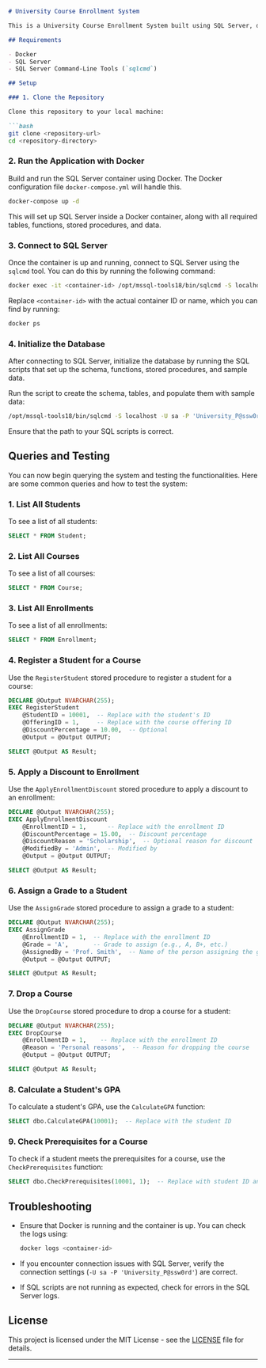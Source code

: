 
````markdown
# University Course Enrollment System

This is a University Course Enrollment System built using SQL Server, designed for managing students, courses, enrollments, and related functionalities. The system supports features like enrolling students, applying discounts, checking prerequisites, calculating tuition, and assigning grades.

## Requirements

- Docker
- SQL Server
- SQL Server Command-Line Tools (`sqlcmd`)

## Setup

### 1. Clone the Repository

Clone this repository to your local machine:

```bash
git clone <repository-url>
cd <repository-directory>
````

### 2. Run the Application with Docker

Build and run the SQL Server container using Docker. The Docker configuration file `docker-compose.yml` will handle this.

```bash
docker-compose up -d
```

This will set up SQL Server inside a Docker container, along with all required tables, functions, stored procedures, and data.

### 3. Connect to SQL Server

Once the container is up and running, connect to SQL Server using the `sqlcmd` tool. You can do this by running the following command:

```bash
docker exec -it <container-id> /opt/mssql-tools18/bin/sqlcmd -S localhost -U sa -P 'University_P@ssw0rd' -C
```

Replace `<container-id>` with the actual container ID or name, which you can find by running:

```bash
docker ps
```

### 4. Initialize the Database

After connecting to SQL Server, initialize the database by running the SQL scripts that set up the schema, functions, stored procedures, and sample data.

Run the script to create the schema, tables, and populate them with sample data:

```bash
/opt/mssql-tools18/bin/sqlcmd -S localhost -U sa -P 'University_P@ssw0rd' -C -i /usr/src/app/sql/10-tests.sql
```

Ensure that the path to your SQL scripts is correct.

## Queries and Testing

You can now begin querying the system and testing the functionalities. Here are some common queries and how to test the system:

### 1. List All Students

To see a list of all students:

```sql
SELECT * FROM Student;
```

### 2. List All Courses

To see a list of all courses:

```sql
SELECT * FROM Course;
```

### 3. List All Enrollments

To see a list of all enrollments:

```sql
SELECT * FROM Enrollment;
```

### 4. Register a Student for a Course

Use the `RegisterStudent` stored procedure to register a student for a course:

```sql
DECLARE @Output NVARCHAR(255);
EXEC RegisterStudent 
    @StudentID = 10001,  -- Replace with the student's ID
    @OfferingID = 1,     -- Replace with the course offering ID
    @DiscountPercentage = 10.00,  -- Optional
    @Output = @Output OUTPUT;

SELECT @Output AS Result;
```

### 5. Apply a Discount to Enrollment

Use the `ApplyEnrollmentDiscount` stored procedure to apply a discount to an enrollment:

```sql
DECLARE @Output NVARCHAR(255);
EXEC ApplyEnrollmentDiscount 
    @EnrollmentID = 1,      -- Replace with the enrollment ID
    @DiscountPercentage = 15.00,  -- Discount percentage
    @DiscountReason = 'Scholarship',  -- Optional reason for discount
    @ModifiedBy = 'Admin',  -- Modified by
    @Output = @Output OUTPUT;

SELECT @Output AS Result;
```

### 6. Assign a Grade to a Student

Use the `AssignGrade` stored procedure to assign a grade to a student:

```sql
DECLARE @Output NVARCHAR(255);
EXEC AssignGrade 
    @EnrollmentID = 1,  -- Replace with the enrollment ID
    @Grade = 'A',       -- Grade to assign (e.g., A, B+, etc.)
    @AssignedBy = 'Prof. Smith',  -- Name of the person assigning the grade
    @Output = @Output OUTPUT;

SELECT @Output AS Result;
```

### 7. Drop a Course

Use the `DropCourse` stored procedure to drop a course for a student:

```sql
DECLARE @Output NVARCHAR(255);
EXEC DropCourse 
    @EnrollmentID = 1,    -- Replace with the enrollment ID
    @Reason = 'Personal reasons',  -- Reason for dropping the course
    @Output = @Output OUTPUT;

SELECT @Output AS Result;
```

### 8. Calculate a Student's GPA

To calculate a student's GPA, use the `CalculateGPA` function:

```sql
SELECT dbo.CalculateGPA(10001);  -- Replace with the student ID
```

### 9. Check Prerequisites for a Course

To check if a student meets the prerequisites for a course, use the `CheckPrerequisites` function:

```sql
SELECT dbo.CheckPrerequisites(10001, 1);  -- Replace with student ID and course ID
```

## Troubleshooting

* Ensure that Docker is running and the container is up. You can check the logs using:

  ```bash
  docker logs <container-id>
  ```

* If you encounter connection issues with SQL Server, verify the connection settings (`-U sa -P 'University_P@ssw0rd'`) are correct.

* If SQL scripts are not running as expected, check for errors in the SQL Server logs.

## License

This project is licensed under the MIT License - see the [LICENSE](LICENSE) file for details.

---



